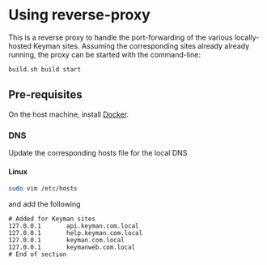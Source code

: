 # Using reverse-proxy

This is a reverse proxy to handle the port-forwarding of the various locally-hosted Keyman sites. Assuming the corresponding sites already already running, the proxy can be started with the command-line:
```bash
build.sh build start
```

## Pre-requisites
On the host machine, install [Docker](https://docs.docker.com/get-docker/).

### DNS

Update the corresponding hosts file for the local DNS

#### Linux
```bash
sudo vim /etc/hosts
```
and add the following

```
# Added for Keyman sites
127.0.0.1       api.keyman.com.local 
127.0.0.1       help.keyman.com.local 
127.0.0.1       keyman.com.local
127.0.0.1       keymanweb.com.local
# End of section
```